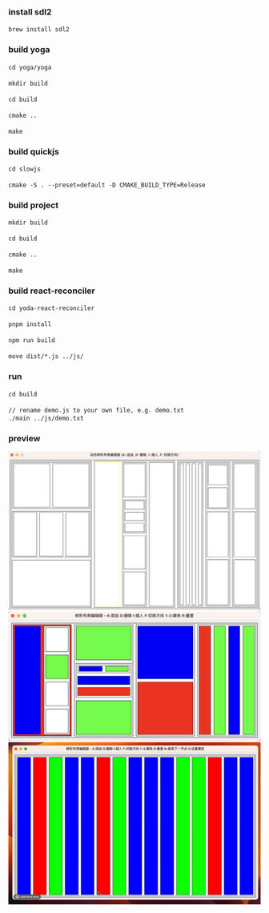 ### install sdl2
```
brew install sdl2
```

### build yoga
```
cd yoga/yoga

mkdir build

cd build

cmake ..

make
```

### build quickjs
```
cd slowjs

cmake -S . --preset=default -D CMAKE_BUILD_TYPE=Release

```


### build project
```
mkdir build

cd build

cmake ..

make
```

### build react-reconciler
```
cd yoda-react-reconciler

pnpm install

npm run build

move dist/*.js ../js/
```

### run
```
cd build

// rename demo.js to your own file, e.g. demo.txt
./main ../js/demo.txt   
```

### preview
![v0](image0.png)
![v1](image1.png)
![v2](animation.gif)